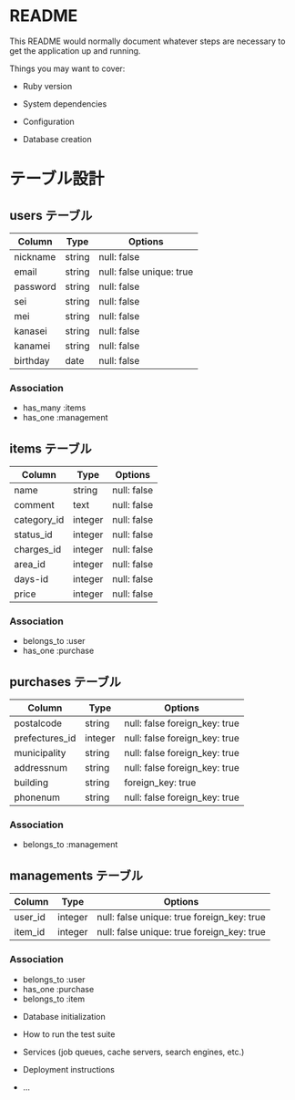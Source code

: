 # README

This README would normally document whatever steps are necessary to get the
application up and running.

Things you may want to cover:

* Ruby version

* System dependencies

* Configuration

* Database creation

# テーブル設計

## users テーブル

| Column   | Type   | Options     |
| -------- | ------ | ----------- |
| nickname | string | null: false |
| email    | string | null: false unique: true|
| password | string | null: false |
| sei      | string | null: false |
| mei      | string | null: false |
| kanasei  | string | null: false |
| kanamei  | string | null: false |
| birthday |  date  | null: false |

### Association

- has_many :items
- has_one :management

## items テーブル

| Column     | Type       | Options     |
| -------    | ---------- | ------------|
| name       | string     | null: false |
| comment    | text       | null: false |
| category_id| integer    | null: false |
| status_id  | integer    | null: false |
| charges_id | integer    | null: false |
| area_id    | integer    | null: false |
| days-id    | integer    | null: false |
| price      | integer    | null: false |

### Association

- belongs_to :user
- has_one :purchase

## purchases テーブル

| Column          | Type       | Options                        |
| -------         | ---------- | ------------------------------ |
| postalcode      | string  | null: false foreign_key: true|
| prefectures_id  | integer | null: false foreign_key: true|
| municipality    | string  | null: false foreign_key: true|
| addressnum      | string  | null: false foreign_key: true|
| building        | string  | foreign_key: true|
| phonenum        | string  | null: false foreign_key: true|

### Association

- belongs_to :management


## managements テーブル

| Column   | Type       | Options     |
| -------  | ---------- | ----------- |
| user_id | integer    | null: false unique: true foreign_key: true|
| item_id  | integer    | null: false unique: true foreign_key: true|

### Association

- belongs_to :user
- has_one :purchase
- belongs_to :item


* Database initialization

* How to run the test suite

* Services (job queues, cache servers, search engines, etc.)

* Deployment instructions

* ...
